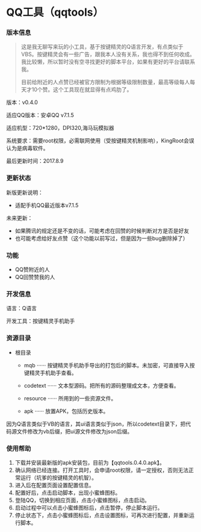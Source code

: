 # QQ工具（qqtools）

### 版本信息

> 这是我无聊写来玩的小工具，基于按键精灵的Q语言开发，有点类似于VBS。按键精灵会有一些广告，跟我本人没有关系，我也得不到任何收成。我比较懒，所以暂时没有空寻找更好的脚本平台，如果有更好的平台请联系我。
>
> 目前给附近的人点赞已经被官方限制为根据等级限制数量，最高等级每人每天才10个赞。这个工具现在就显得有点鸡肋了。

版本：v0.4.0

适应QQ版本：安卓QQ v7.1.5

适应机型：720\*1280，DPI320,海马玩模拟器

系统要求：需要root权限，必需联网使用（受按键精灵机制影响），KingRoot会误认为是病毒软件。

最后更新时间：2017.8.9

### 更新状态

新版更新说明：

- 适配手机QQ最近版本v7.1.5

未来更新：

- 如果腾讯的规定还是不变的话，可能考虑在回赞的时候判断对方是否是好友
- 也可能考虑给好友点赞（这个功能以前写过，但是因为一些bug删除掉了）

### 功能

- QQ赞附近的人
- QQ回赞赞我的人

### 开发信息

语言：Q语言

开发工具：按键精灵手机助手

### 资源目录

- 根目录

  - mqb ······ 按键精灵手机助手导出的打包后的脚本。未加密，可直接导入按键精灵手机助手查看。

  - codetext ······ 文本型源码。把所有的源码整理成文本，方便查看。

  - resource ······ 所用到的一些资源文件。
  - apk ······ 放置APK，包括历史版本。

因为Q语言类似于VB的语言，其ui语言类似于json，所以codetext目录下，把代码源文件修改为vb后缀，把ui源文件修改为json后缀。

### 使用帮助

1. 下载并安装最新版的apk安装包，目前为【qqtools.0.4.0.apk】。
2. 确认网络已经连接。打开工具时，会申请root权限，请一定授权，否则无法正常运行（坑爹的按键精灵的机智）。
3. 进入后在配置页面设置配置信息。
4. 配置好后，点击启动脚本，出现小蜜蜂图标。
5. 登陆QQ，切换到相应页面，点击小蜜蜂图标，点击启动。
6. 启动过程中可以点击小蜜蜂图标后，点击暂停，停止脚本运行。
7. 停止状态下，点击小蜜蜂图标后，点击设置图标，可再次进行配置，并重新运行脚本。
